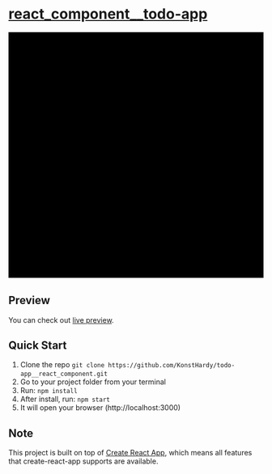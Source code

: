 # [react_component__todo-app](https://konsthardy.github.io/todo-app__react_component/)

![Preview](./preview/preview.gif)

## Preview

You can check out [live preview](https://konsthardy.github.io/todo-app__react_component/).

## Quick Start

1.  Clone the repo `git clone https://github.com/KonstHardy/todo-app__react_component.git`   
2.  Go to your project folder from your terminal
3.  Run: `npm install` 
4.  After install, run: `npm start`
5.  It will open your browser (http://localhost:3000)

## Note

This project is built on top of [Create React App](https://github.com/facebook/create-react-app), which means all features that create-react-app supports are available.
